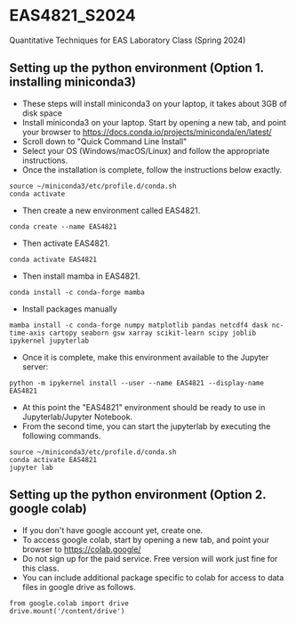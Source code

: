 # EAS4821_S2024
Quantitative Techniques for EAS Laboratory Class (Spring 2024)

## Setting up the python environment (Option 1. installing miniconda3) 
  - These steps will install miniconda3 on your laptop, it takes about 3GB of disk space 
  - Install miniconda3 on your laptop. Start by opening a new tab, and point your browser to https://docs.conda.io/projects/miniconda/en/latest/
  - Scroll down to "Quick Command Line Install"
  - Select your OS (Windows/macOS/Linux) and follow the appropriate instructions.
  - Once the installation is complete, follow the instructions below exactly. 
```
source ~/miniconda3/etc/profile.d/conda.sh
conda activate
```
  - Then create a new environment called EAS4821.  
```
conda create --name EAS4821
```
  - Then activate EAS4821.
```
conda activate EAS4821
```
  - Then install mamba in EAS4821.
```
conda install -c conda-forge mamba
```
  - Install packages manually
```
mamba install -c conda-forge numpy matplotlib pandas netcdf4 dask nc-time-axis cartopy seaborn gsw xarray scikit-learn scipy joblib ipykernel jupyterlab
```
  - Once it is complete, make this environment available to the Jupyter server:
```
python -m ipykernel install --user --name EAS4821 --display-name EAS4821
```
  - At this point the "EAS4821" environment should be ready to use in Jupyterlab/Jupyter Notebook.
  - From the second time, you can start the jupyterlab by executing the following commands.
```
source ~/miniconda3/etc/profile.d/conda.sh
conda activate EAS4821
jupyter lab
```

## Setting up the python environment (Option 2. google colab) 
  - If you don't have google account yet, create one. 
  - To access google colab, start by opening a new tab, and point your browser to https://colab.google/
  - Do not sign up for the paid service. Free version will work just fine for this class.
  - You can include additional package specific to colab for access to data files in google drive as follows.
```
from google.colab import drive
drive.mount('/content/drive')
```
